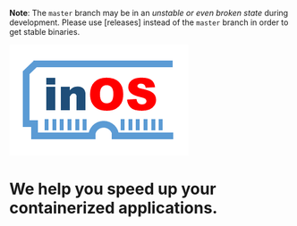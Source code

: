 **Note**: The `master` branch may be in an *unstable or even broken state* during development.
Please use [releases] instead of the `master` branch in order to get stable binaries.

<img alt="inOS" src="docs/img/inOS_logo.png">

# We help you speed up your containerized applications.
